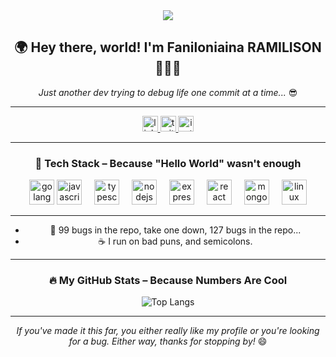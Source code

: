 <div align="center">

  <img src="https://imgs.search.brave.com/6DBcUdYKyQMxNwUUQcshZIQMmjnI53l0bvXcUQwjxjQ/rs:fit:860:0:0:0/g:ce/aHR0cHM6Ly90My5m/dGNkbi5uZXQvanBn/LzA4LzA4LzM5LzAw/LzM2MF9GXzgwODM5/MDAzNV9qUEtiNGZL/SmdjYlRLS2NMVzI5/Mmtha0hmc2dFcUtH/cS5qcGc" />

  ## 🌍 Hey there, world! I'm **Faniloniaina RAMILISON** 👋🇲🇬

  _Just another dev trying to debug life one commit at a time..._ 😎  

  ---

  <div align="center">
    <a href="https://www.linkedin.com/in/faniloniaina-ramilison-156014240/" target="_blank">
      <img src="https://img.shields.io/static/v1?message=LinkedIn&logo=linkedin&label=&color=0077B5&logoColor=white&labelColor=&style=for-the-badge" height="25" alt="linkedin logo"  />
    </a>
    <a href="https://twitter.com/Niaina89684589" target="_blank">
      <img src="https://img.shields.io/static/v1?message=Twitter&logo=twitter&label=&color=1DA1F2&logoColor=white&labelColor=&style=for-the-badge" height="25" alt="twitter logo"  />
    </a>
    <a href="https://www.instagram.com/faarm___/" target="_blank">
      <img src="https://img.shields.io/static/v1?message=Instagram&logo=instagram&label=&color=E4405F&logoColor=white&labelColor=&style=for-the-badge" height="25" alt="instagram logo"  />
    </a>
  </div>

  ---

  ### 🚀 Tech Stack – Because "Hello World" wasn't enough  

  <div align="center">
    <img src="https://user-images.githubusercontent.com/25181517/192149581-88194d20-1a37-4be8-8801-5dc0017ffbbe.png" height="40" alt="golang"  />
    <img src="https://cdn.jsdelivr.net/gh/devicons/devicon/icons/javascript/javascript-original.svg" height="40" alt="javascript logo"  />
    <img width="12" />
    <img src="https://cdn.jsdelivr.net/gh/devicons/devicon/icons/typescript/typescript-original.svg" height="40" alt="typescript logo"  />
    <img width="12" />
    <img src="https://cdn.jsdelivr.net/gh/devicons/devicon/icons/nodejs/nodejs-original.svg" height="40" alt="nodejs logo"  />
    <img width="12" />
    <img src="https://cdn.jsdelivr.net/gh/devicons/devicon/icons/express/express-original.svg" height="40" alt="express logo"  />
    <img width="12" />
    <img src="https://cdn.jsdelivr.net/gh/devicons/devicon/icons/react/react-original.svg" height="40" alt="react logo"  />
    <img width="12" />
    <img src="https://cdn.jsdelivr.net/gh/devicons/devicon/icons/mongodb/mongodb-original.svg" height="40" alt="mongodb logo"  />
    <img width="12" />
    <img src="https://cdn.jsdelivr.net/gh/devicons/devicon/icons/linux/linux-original.svg" height="40" alt="linux logo"  />
  </div>

  ---
  - 🚀 99 bugs in the repo, take one down, 127 bugs in the repo...  
  - ☕ I run on bad puns, and semicolons.  
  ---

  ### 🔥 My GitHub Stats – Because Numbers Are Cool  
  ![Top Langs](https://github-readme-stats.vercel.app/api/top-langs/?username=faanrm&layout=compact&theme=dark)  

  ---
  _If you've made it this far, you either really like my profile or you're looking for a bug. Either way, thanks for stopping by!_ 😄  
</div>

